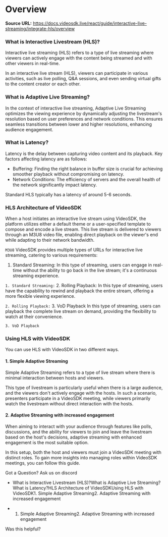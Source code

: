 # Overview

**Source URL:** https://docs.videosdk.live/react/guide/interactive-live-streaming/integrate-hls/overview

### What is Interactive Livestream (HLS)?​

Interactive live streaming (HLS) refers to a type of live streaming where viewers can actively engage with the content being streamed and with other viewers in real-time.

In an interactive live stream (HLS), viewers can participate in various activities, such as live polling, Q&A sessions, and even sending virtual gifts to the content creator or each other.

### What is Adaptive Live Streaming?​

In the context of interactive live streaming, Adaptive Live Streaming optimizes the viewing experience by dynamically adjusting the livestream's resolution based on user preferences and network conditions. This ensures seamless transitions between lower and higher resolutions, enhancing audience engagement.

### What is Latency?​

Latency is the delay between capturing video content and its playback. Key factors affecting latency are as follows:

- Buffering: Finding the right balance in buffer size is crucial for achieving smoother playback without compromising on latency.
- Network Conditions: The efficiency of servers and the overall health of the network significantly impact latency.

Standard HLS typically has a latency of around 5-6 seconds.

### HLS Architecture of VideoSDK​

When a host initiates an interactive live stream using VideoSDK, the platform utilizes either a default theme or a user-specified template to compose and encode a live stream. This live stream is delivered to viewers through an M3U8 video file, enabling direct playback on the viewer's end while adapting to their network bandwidth.

`M3U8`
VideoSDK provides multiple types of URLs for interactive live streaming, catering to various requirements:

1. Standard Streaming: In this type of streaming, users can engage in real-time without the ability to go back in the live stream; it's a continuous streaming experience.

`1. Standard Streaming:`
2. Rolling Playback: In this type of streaming, users have the capability to rewind and playback the entire stream, offering a more flexible viewing experience.

`2. Rolling Playback:`
3. VoD Playback In this type of streaming, users can playback the complete live stream on demand, providing the flexibility to watch at their convenience.

`3. VoD Playback`
### Using HLS with VideoSDK​

You can use HLS with VideoSDK in two different ways.

#### 1. Simple Adaptive Streaming​

Simple Adaptive Streaming refers to a type of live stream where there is minimal interaction between hosts and viewers.

This type of livestream is particularly useful when there is a large audience, and the viewers don't actively engage with the hosts. In such a scenario, presenters participate in a VideoSDK meeting, while viewers primarily watch the livestream without direct interaction with the hosts.

#### 2. Adaptive Streaming with increased engagement​

When aiming to interact with your audience through features like polls, discussions, and the ability for viewers to join and leave the livestream based on the host's decisions, adaptive streaming with enhanced engagement is the most suitable option.

In this setup, both the host and viewers must join a VideoSDK meeting with distinct roles. To gain more insights into managing roles within VideoSDK meetings, you can follow this guide.

Got a Question? Ask us on discord

- What is Interactive Livestream (HLS)?What is Adaptive Live Streaming?What is Latency?HLS Architecture of VideoSDKUsing HLS with VideoSDK1. Simple Adaptive Streaming2. Adaptive Streaming with increased engagement

- 1. Simple Adaptive Streaming2. Adaptive Streaming with increased engagement

Was this helpful?
